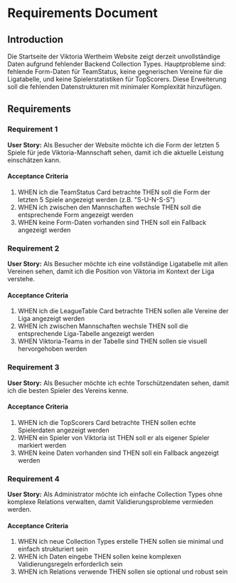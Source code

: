 # Requirements Document

## Introduction

Die Startseite der Viktoria Wertheim Website zeigt derzeit unvollständige Daten aufgrund fehlender Backend Collection Types. Hauptprobleme sind: fehlende Form-Daten für TeamStatus, keine gegnerischen Vereine für die Ligatabelle, und keine Spielerstatistiken für TopScorers. Diese Erweiterung soll die fehlenden Datenstrukturen mit minimaler Komplexität hinzufügen.

## Requirements

### Requirement 1

**User Story:** Als Besucher der Website möchte ich die Form der letzten 5 Spiele für jede Viktoria-Mannschaft sehen, damit ich die aktuelle Leistung einschätzen kann.

#### Acceptance Criteria

1. WHEN ich die TeamStatus Card betrachte THEN soll die Form der letzten 5 Spiele angezeigt werden (z.B. "S-U-N-S-S")
2. WHEN ich zwischen den Mannschaften wechsle THEN soll die entsprechende Form angezeigt werden
3. WHEN keine Form-Daten vorhanden sind THEN soll ein Fallback angezeigt werden

### Requirement 2

**User Story:** Als Besucher möchte ich eine vollständige Ligatabelle mit allen Vereinen sehen, damit ich die Position von Viktoria im Kontext der Liga verstehe.

#### Acceptance Criteria

1. WHEN ich die LeagueTable Card betrachte THEN sollen alle Vereine der Liga angezeigt werden
2. WHEN ich zwischen Mannschaften wechsle THEN soll die entsprechende Liga-Tabelle angezeigt werden
3. WHEN Viktoria-Teams in der Tabelle sind THEN sollen sie visuell hervorgehoben werden

### Requirement 3

**User Story:** Als Besucher möchte ich echte Torschützendaten sehen, damit ich die besten Spieler des Vereins kenne.

#### Acceptance Criteria

1. WHEN ich die TopScorers Card betrachte THEN sollen echte Spielerdaten angezeigt werden
2. WHEN ein Spieler von Viktoria ist THEN soll er als eigener Spieler markiert werden
3. WHEN keine Daten vorhanden sind THEN soll ein Fallback angezeigt werden

### Requirement 4

**User Story:** Als Administrator möchte ich einfache Collection Types ohne komplexe Relations verwalten, damit Validierungsprobleme vermieden werden.

#### Acceptance Criteria

1. WHEN ich neue Collection Types erstelle THEN sollen sie minimal und einfach strukturiert sein
2. WHEN ich Daten eingebe THEN sollen keine komplexen Validierungsregeln erforderlich sein
3. WHEN ich Relations verwende THEN sollen sie optional und robust sein